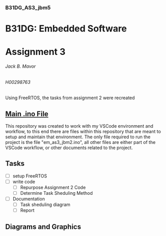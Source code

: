 ### B31DG_AS3_jbm5
# B31DG: Embedded Software
# Assignment 3
###### Jack B. Mavor
###### H00298763
 Using FreeRTOS, the tasks from assignment 2 were recreated

## [Main .ino File](/em_as3_jbm5/em_as3_jbm5.ino)
This repository was created to work with my VSCode environment and workflow, to this end there are files within this repository that are meant to setup and maintain that environment. The only file required to run the project is the file "em_as3_jbm2.ino", all other files are either part of the VSCode workflow, or other documents related to the project.

## Tasks
- [ ] setup FreeRTOS
- [ ] write code
    - [ ] Repurpose Assignment 2 Code 
    - [ ] Determine Task Sheduling Method
- [ ] Documentation
    - [ ] Task sheduling diagram
    - [ ] Report

## Diagrams and Graphics
